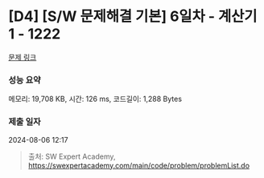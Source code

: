 # [D4] [S/W 문제해결 기본] 6일차 - 계산기1 - 1222 

[문제 링크](https://swexpertacademy.com/main/code/problem/problemDetail.do?contestProbId=AV14mbSaAEwCFAYD) 

### 성능 요약

메모리: 19,708 KB, 시간: 126 ms, 코드길이: 1,288 Bytes

### 제출 일자

2024-08-06 12:17



> 출처: SW Expert Academy, https://swexpertacademy.com/main/code/problem/problemList.do